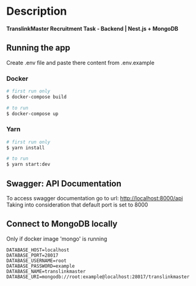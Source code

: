# Description

#### TranslinkMaster Recruitment Task - Backend | Nest.js + MongoDB

## Running the app

Create .env file and paste there content from .env.example

### Docker

```bash
# first run only
$ docker-compose build

# to run
$ docker-compose up
```

### Yarn

```bash
# first run only
$ yarn install

# to run
$ yarn start:dev
```

## Swagger: API Documentation

To access swagger documentation go to url: [http://localhost:8000/api](http://localhost:8000/api)\
Taking into consideration that default port is set to 8000

## Connect to MongoDB locally

Only if docker image 'mongo' is running

```env
DATABASE_HOST=localhost
DATABASE_PORT=28017
DATABASE_USERNAME=root
DATABASE_PASSWORD=example
DATABASE_NAME=translinkmaster
DATABASE_URI=mongodb://root:example@localhost:28017/translinkmaster
```

